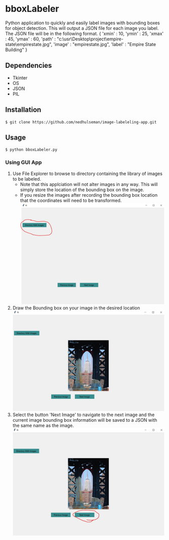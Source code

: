 # bboxLabeler
Python application to quickly and easily label images with bounding boxes for object detection. This 
will output a JSON file for each image you label. The JSON file will be in the following format.
{
   'xmin'  : 10,
   'ymin'  : 25,
   'xmax'  : 45, 
   'ymax'  : 60,
   'path'  : "c:\usr\Desktop\project\empire-state\empirestate.jpg",
   'image' : "empirestate.jpg",
   'label' : "Empire State Building"
}

## Dependencies
* Tkinter
* OS
* JSON
* PIL

## Installation 
``` 
$ git clone https://github.com/nedhulseman/image-labeleling-app.git
```

## Usage
``` 
$ python bboxLabeler.py
```
### Using GUI App
1. Use File Explorer to browse to directory containing the library of images to be labeled. 
   - Note that this applciation will not alter images in any way. This will simply store the location of the bounding box on the image. 
   - If you resize the images after recording the bounding box location that the coordinates will need to be transformed.
   ![Step 1: Select directory](https://github.com/nedhulseman/image-labeleling-app/blob/master/Step1.JPG)
2. Draw the Bounding box on your image in the desired location
![Step 2: Draw Bounding Box](https://github.com/nedhulseman/image-labeleling-app/blob/master/Step2.JPG)
3. Select the button 'Next Image' to navigate to the next image and the current image bounding box information will be saved to a JSON with the same name as the image.
![Step 3: Select next to save information and move to next image](https://github.com/nedhulseman/image-labeleling-app/blob/master/Step3.JPG)


